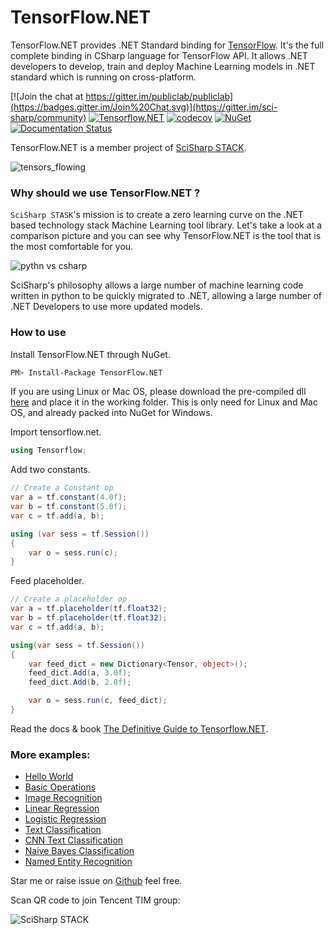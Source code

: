 # TensorFlow.NET
TensorFlow.NET provides .NET Standard binding for [TensorFlow](https://www.tensorflow.org/). It's the full complete binding in CSharp language for TensorFlow API. It allows .NET developers to develop, train and deploy Machine Learning models in .NET standard which is running on cross-platform.

[![Join the chat at https://gitter.im/publiclab/publiclab](https://badges.gitter.im/Join%20Chat.svg)](https://gitter.im/sci-sharp/community)
[![Tensorflow.NET](https://ci.appveyor.com/api/projects/status/wx4td43v2d3f2xj6?svg=true)](https://ci.appveyor.com/project/Haiping-Chen/tensorflow-net)
[![codecov](https://codecov.io/gh/SciSharp/NumSharp/branch/master/graph/badge.svg)](https://codecov.io/gh/SciSharp/NumSharp)
[![NuGet](https://img.shields.io/nuget/dt/TensorFlow.NET.svg)](https://www.nuget.org/packages/TensorFlow.NET)
[![Documentation Status](https://readthedocs.org/projects/tensorflownet/badge/?version=latest)](https://tensorflownet.readthedocs.io/en/latest/?badge=latest)

TensorFlow.NET is a member project of [SciSharp STACK](https://github.com/SciSharp).

![tensors_flowing](docs/assets/tensors_flowing.gif)

### Why should we use TensorFlow.NET ?

`SciSharp STASK`'s mission is to create a zero learning curve on the .NET based technology stack Machine Learning tool library. Let's take a look at a comparison picture and you can see why TensorFlow.NET is the tool that is the most comfortable for you.

![pythn vs csharp](docs/assets/syntax-comparision.png)

SciSharp's philosophy allows a large number of machine learning code written in python to be quickly migrated to .NET, allowing a large number of .NET Developers to use more updated models.

### How to use

Install TensorFlow.NET through NuGet.
```sh
PM> Install-Package TensorFlow.NET
```

If you are using Linux or Mac OS, please download the pre-compiled dll [here](tensorflowlib) and place it in the working folder. This is only need for Linux and Mac OS, and already packed into NuGet for Windows.

Import tensorflow.net.

```cs
using Tensorflow;
```

Add two constants.
```cs
// Create a Constant op
var a = tf.constant(4.0f);
var b = tf.constant(5.0f);
var c = tf.add(a, b);

using (var sess = tf.Session())
{
    var o = sess.run(c);
}
```

Feed placeholder.
```cs
// Create a placeholder op
var a = tf.placeholder(tf.float32);
var b = tf.placeholder(tf.float32);
var c = tf.add(a, b);

using(var sess = tf.Session())
{
    var feed_dict = new Dictionary<Tensor, object>();
    feed_dict.Add(a, 3.0f);
    feed_dict.Add(b, 2.0f);

    var o = sess.run(c, feed_dict);
}
```

Read the docs & book [The Definitive Guide to Tensorflow.NET](https://tensorflownet.readthedocs.io/en/latest/FrontCover.html).

### More examples:

* [Hello World](test/TensorFlowNET.Examples/HelloWorld.cs)
* [Basic Operations](test/TensorFlowNET.Examples/BasicOperations.cs)
* [Image Recognition](test/TensorFlowNET.Examples/ImageRecognition.cs)
* [Linear Regression](test/TensorFlowNET.Examples/LinearRegression.cs)
* [Logistic Regression](test/TensorFlowNET.Examples/LogisticRegression.cs)
* [Text Classification](test/TensorFlowNET.Examples/TextClassificationWithMovieReviews.cs)
* [CNN Text Classification](test/TensorFlowNET.Examples/CnnTextClassification.cs)
* [Naive Bayes Classification](test/TensorFlowNET.Examples/NaiveBayesClassifier.cs)
* [Named Entity Recognition](test/TensorFlowNET.Examples/NamedEntityRecognition.cs)

Star me or raise issue on [Github](https://github.com/SciSharp/TensorFlow.NET) feel free.

Scan QR code to join Tencent TIM group:

![SciSharp STACK](docs/TIM.jpg)
